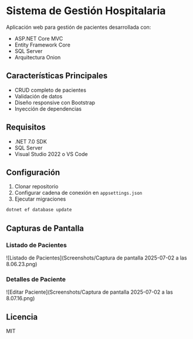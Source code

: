 # Sistema de Gestión Hospitalaria

Aplicación web para gestión de pacientes desarrollada con:
- ASP.NET Core MVC
- Entity Framework Core
- SQL Server
- Arquitectura Onion

## Características Principales
- CRUD completo de pacientes
- Validación de datos
- Diseño responsive con Bootstrap
- Inyección de dependencias

## Requisitos
- .NET 7.0 SDK
- SQL Server
- Visual Studio 2022 o VS Code

## Configuración
1. Clonar repositorio
2. Configurar cadena de conexión en `appsettings.json`
3. Ejecutar migraciones

```bash
dotnet ef database update
```

## Capturas de Pantalla

### Listado de Pacientes
![Listado de Pacientes](Screenshots/Captura de pantalla 2025-07-02 a las 8.06.23.png)

### Detalles de Paciente
![Editar Paciente](Screenshots/Captura de pantalla 2025-07-02 a las 8.07.16.png)

## Licencia
MIT
